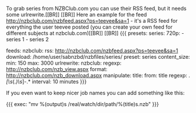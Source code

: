 To grab series from NZBClub.com you can use their RSS feed, but it needs some urlrewrite.[[BR]]
[[BR]]
Here an example for the feed http://nzbclub.com/nzbfeed.aspx?ps=teevee&sa=1 - it's a RSS feed for everything the user teevee posted (you can create your own feed for different subjects at nzbclub.com)[[BR]]
[[BR]]
{{{
presets:
  series:
    720p:
      - series 1
      - series 2

feeds:
  nzbclub:
    rss: http://nzbclub.com/nzbfeed.aspx?ps=teevee&sa=1
    download: /home/user/sabnzbd/nzbfiles/series/
    preset: series
    content_size:
      min: 150
      max: 3000
    urlrewrite:
      nzbclub:
        regexp: http://nzbclub.com/nzb_view.aspx
        format: http://nzbclub.com/nzb_download.aspx
    manipulate:
      title:
        from: title
        regexp: .*\[\s*(.*)\s*\]-.*
    interval: 10 minutes
}}}

If you even want to keep nicer job names you can add something like this:

{{{
    exec: "mv %(output)s /real/watch/dir/path/%(title)s.nzb"
}}}

